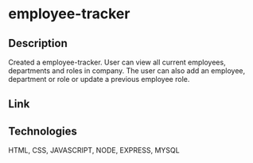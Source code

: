 # employee-tracker

## Description
Created a employee-tracker. User can view all current employees, departments and roles in company. The user can also add an employee, department or role or update a previous employee role.

## Link

## Technologies
HTML, CSS, JAVASCRIPT, NODE, EXPRESS, MYSQL
